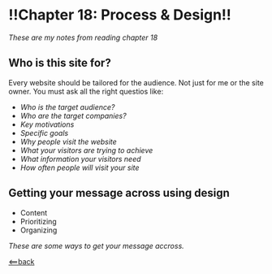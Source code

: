 # **!!Chapter 18: Process & Design!!**

*These are my notes from reading chapter 18*

## **Who is this site for?**
Every website should be tailored for the audience. Not just for me or the site owner. You must ask all the right questios like: 
- *Who is the target audience?*
- *Who are the target companies?*
- *Key motivations* 
- *Specific goals*
- *Why people visit the website*
- *What your visitors are trying to achieve*
- *What information your visitors need*
- *How often people will visit your site*

## **Getting your message across using design**
- Content
- Prioritizing
- Organizing

*These are some ways to get your message accross.*





[<==back](README.md)
